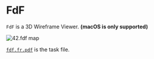 # FdF

`FdF` is a 3D Wireframe Viewer. **(macOS is only supported)**

![42.fdf map](/images/42.png)


[`fdf.fr.pdf`](/fdf.efr.pdf) is the task file.
